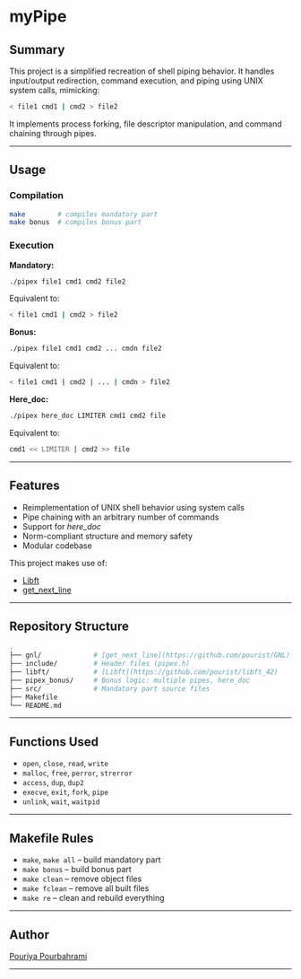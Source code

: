 # myPipe

## Summary

This project is a simplified recreation of shell piping behavior. It handles input/output redirection, command execution, and piping using UNIX system calls, mimicking:

```bash
< file1 cmd1 | cmd2 > file2
```

It implements process forking, file descriptor manipulation, and command chaining through pipes.

---

## Usage

### Compilation

```bash
make        # compiles mandatory part
make bonus  # compiles bonus part
```

### Execution

**Mandatory:**

```bash
./pipex file1 cmd1 cmd2 file2
```

Equivalent to:

```bash
< file1 cmd1 | cmd2 > file2
```

**Bonus:**

```bash
./pipex file1 cmd1 cmd2 ... cmdn file2
```

Equivalent to:

```bash
< file1 cmd1 | cmd2 | ... | cmdn > file2
```

**Here_doc:**

```bash
./pipex here_doc LIMITER cmd1 cmd2 file
```

Equivalent to:

```bash
cmd1 << LIMITER | cmd2 >> file
```

---

## Features

- Reimplementation of UNIX shell behavior using system calls
- Pipe chaining with an arbitrary number of commands
- Support for *here_doc*
- Norm-compliant structure and memory safety
- Modular codebase

This project makes use of:

- [Libft](https://github.com/pourist/libft_42)
- [get_next_line](https://github.com/pourist/GNL)

---

## Repository Structure

```bash
.
├── gnl/             # [get_next_line](https://github.com/pourist/GNL)
├── include/         # Header files (pipex.h)
├── libft/           # [Libft](https://github.com/pourist/libft_42)
├── pipex_bonus/     # Bonus logic: multiple pipes, here_doc
├── src/             # Mandatory part source files
├── Makefile
└── README.md
```

---

## Functions Used

- `open`, `close`, `read`, `write`
- `malloc`, `free`, `perror`, `strerror`
- `access`, `dup`, `dup2`
- `execve`, `exit`, `fork`, `pipe`
- `unlink`, `wait`, `waitpid`

---

## Makefile Rules

- `make`, `make all` – build mandatory part
- `make bonus` – build bonus part
- `make clean` – remove object files
- `make fclean` – remove all built files
- `make re` – clean and rebuild everything

---

## Author

 [Pouriya Pourbahrami](https://github.com/pourist)

---

